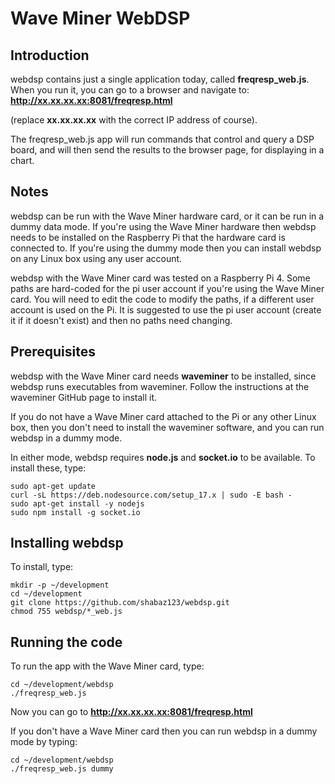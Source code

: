 
Wave Miner WebDSP
=================

Introduction
------------
webdsp contains just a single application today, called **freqresp_web.js**. When you run it, you can go to a browser and navigate to:
**http://xx.xx.xx.xx:8081/freqresp.html**

(replace **xx.xx.xx.xx** with the correct IP address of course). 

The freqresp_web.js app will run commands that control and query a DSP board, and will then send the results to the browser page, for displaying in a chart.

Notes
-----
webdsp can be run with the Wave Miner hardware card, or it can be run in a dummy data mode. If you're using the Wave Miner hardware then webdsp needs to be installed on the Raspberry Pi that the hardware card is connected to. If you're using the dummy mode then you can install webdsp on any Linux box using any user account.

webdsp with the Wave Miner card was tested on a Raspberry Pi 4. Some paths are hard-coded for the pi user account if you're using the Wave Miner card. You will need to edit the code to modify the paths, if a different user account is used on the Pi. It is suggested to use the pi user account (create it if it doesn't exist) and then no paths need changing.

Prerequisites
-------------
webdsp with the Wave Miner card needs **waveminer** to be installed, since webdsp runs executables from waveminer. Follow the instructions at the waveminer GitHub page to install it.

If you do not have a Wave Miner card attached to the Pi or any other Linux box, then you don't need to install the waveminer software, and you can run webdsp in a dummy mode.

In either mode, webdsp requires **node.js** and **socket.io** to be available. To install these, type:

    sudo apt-get update
    curl -sL https://deb.nodesource.com/setup_17.x | sudo -E bash -
    sudo apt-get install -y nodejs
    sudo npm install -g socket.io

Installing webdsp
-----------------
To install, type:

    mkdir -p ~/development
    cd ~/development
    git clone https://github.com/shabaz123/webdsp.git
    chmod 755 webdsp/*_web.js

Running the code
----------------
To run the app with the Wave Miner card, type:

    cd ~/development/webdsp
    ./freqresp_web.js
  
 Now you can go to **http://xx.xx.xx.xx:8081/freqresp.html**
 
 If you don't have a Wave Miner card then you can run webdsp in a dummy mode by typing:
 
    cd ~/development/webdsp
    ./freqresp_web.js dummy
    
 
